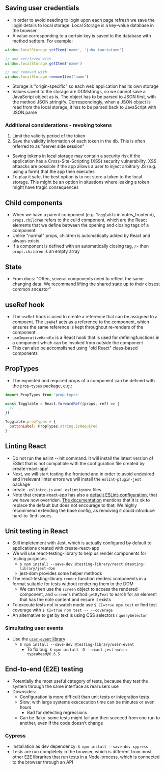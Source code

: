## Saving user credentials
* In order to avoid needing to login upon each page refresh we save the login details to local storage. Local Storage is a key-value database in the browser
* A value corresponding to a certain key is saved to the database with method setItem. For example: 
```js
window.localStorage.setItem('name', 'juha tauriainen')

// and retrieved with
window.localStorage.getItem('name')

// and removed with
window.localStorage.removeItem('name')
```
* Storage is "origin-specific" so each web application has its own storage
* Values saved to the storage are DOMstrings, so we cannot save a JavaScript object as is. The object has to be parsed to JSON first, with the method JSON.stringify. Correspondingly, when a JSON object is read from the local storage, it has to be parsed back to JavaScript with JSON.parse

### Additional considerations - revoking tokens
1) Limit the validity period of the token
2) Save the validity information of each token in the db. This is often referred to as "server side session"

* Saving tokens in local storage may contain a security risk if the application has a Cross-Site-Scripting (XSS) security vulnerability. XSS attaacks are possible if the app allows a user to inject arbitrary JS (e.g. using a form) that the app then executes
* To play it safe, the best option is to not store a token to the local storage. This might be an option in situations where leaking a token might have tragic consequences

## Child components
* When we have a parent component (e.g. `Togglable` in notes_frontend), `props.children` refers to the cuild component, which are the React elements that we define between the opening and closing tags of a component
* Unlike "normal" props, children is automatically added by React and always exists
* If a component is defined with an automatically closing tag, `/>` then `props.children` is an empty array

## State
* From docs: "Often, several components need to reflect the same changing data. We recommend lifting the shared state up to their closest common ancestor" 

## useRef hook
* The `useRef` hook is used to create a reference that can be assigned to a compoent. The `useRef` acts as a reference to the component, which ensures the same reference is kept throughout re-renders of the component
* `useImperativeHandle` is a React hook that is used for definingfunctions in a component which can be invoked from outside the component
* This can also be accomplished using "old React" class-based components

## PropTypes
* The expected and required props of a component can be defined with the `prop-types` package, e.g.:
```js
import PropTypes from 'prop-types'

const Togglable = React.forwardRef((props, ref) => {
  //...
})

Togglable.propTypes = {
  buttonLabel: PropTypes.string.isRequired
}
```

## Linting React
* Do not run the eslint --init command. It will install the latest version of ESlint that is not compatible with the configuration file created by create-react-app!
* Next, we will start testing the frontend and in order to avoid undesired and irrelevant linter errors we will install the `eslint-plugin-jest` package
* create `.eslintrc.js` and `.eslintignore` files
* Note that create-react-app has also a [default ESLint-configuration](https://www.npmjs.com/package/eslint-config-react-app), that we have now overriden. [The documentation](https://create-react-app.dev/docs/setting-up-your-editor/#extending-or-replacing-the-default-eslint-config) mentions that it is ok to replace the default but does not encourage to that: We highly recommend extending the base config, as removing it could introduce hard-to-find issues.


## Unit testing in React
* Still impletement with Jest, which is actually configured by default to applications created with create-react-app
* We will use react-testing-library to help us render components for testing purposes
  * `$ npm install --save-dev @testing-library/react @testing-library/jest-dom` 
  * jest-dom provides some helper methods
* The react-testing-library `render` function renders components in a format suitable for tests without rendering them to the DOM
  * We can then use the `screen` object to access the rendered component, and `screen`'s method `getByText` to earch for an element that has the note content and ensure it exists
* To execute tests not in watch mode use `$ CI=true npm test` or find test coverage with `$ CI=true npm test -- --coverage`
* An alternative to get by text is using CSS selectors / `querySelector`

### Simultating user events
* Use the [`user-event` library](https://testing-library.com/docs/ecosystem-user-event/)
  * `$ npm install --save-dev @testing-library/user-event`
    * To fix bug: `$ npm install -D --exact jest-watch-typeahead@0.6.5`

## End-to-end (E2E) testing 
* Potentially the most useful category of tests, because they test the system through the same interface as real users use
* Downsides:
  * Configuration is more difficult than unit tests or integration tests
  * Slow; with large systems exececution time can be minutes or even hours
    * Bad for detecting regressions
  * Can be flaky: some tests might fail and then succeed from one run to another, even if the code doesn't change 

### Cypress
* Installation as dev dependency: `$ npm install --save-dev cypress`
* Tests are run completely in the browser, which is different from most other E2E librarires that run tests in a Node-process, which is connected to the browser through an API
